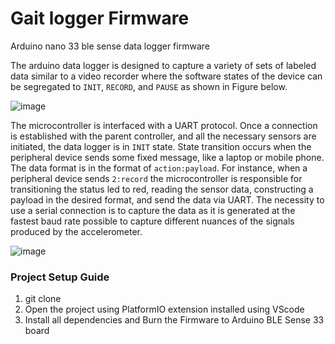# Gait logger Firmware
Arduino nano 33 ble sense data logger firmware

The arduino data logger is designed to capture a variety of sets of labeled data similar 
to a video recorder where the software states of the device can be segregated to `INIT`, `RECORD`, and `PAUSE` 
as shown in Figure below. 

![image](https://user-images.githubusercontent.com/9900412/174103387-55deda81-c9b7-4778-b5d7-d80918de8e11.png)

The microcontroller is interfaced with a UART protocol. Once a connection is established 
with the parent controller, and all the necessary sensors are initiated, the data logger 
is in `INIT` state. State transition occurs when the peripheral device sends some fixed 
message, like a laptop or mobile phone. The data format is in the format of ``action:payload``. 
For instance, when a peripheral device sends ``2:record`` the microcontroller is responsible for 
transitioning the status led to red, reading the sensor data, constructing a payload in the 
desired format, and send the data via UART. The necessity to use a serial connection is to 
capture the data as it is generated at the fastest baud rate possible to capture different 
nuances of the signals produced by the accelerometer.

![image](https://user-images.githubusercontent.com/9900412/174103510-b598eb81-fcec-43a7-9824-11157b9bba98.png)

### Project Setup Guide

1. git clone <project>
2. Open the project using PlatformIO extension installed using VScode
3. Install all dependencies and Burn the Firmware to Arduino BLE Sense 33 board



